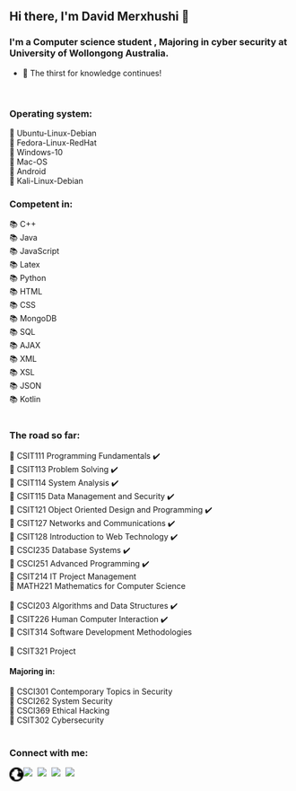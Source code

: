 ## Hi there, I'm David Merxhushi  👋


### I'm a Computer science student , Majoring in cyber security at University of Wollongong Australia.
- :closed_book: The thirst for knowledge continues!

<br />

### Operating system:
:floppy_disk: Ubuntu-Linux-Debian
<br />
:floppy_disk: Fedora-Linux-RedHat
<br />
:floppy_disk: Windows-10
<br />
:floppy_disk: Mac-OS
<br />
:floppy_disk: Android
<br />
:floppy_disk: Kali-Linux-Debian
<br />





### Competent in:
:books: C++
<br />
:books: Java
<br />
:books: JavaScript
<br />
:books: Latex
<br />
:books: Python
<br />
:books: HTML
<br />
:books: CSS
<br />
:books: MongoDB
<br />
:books: SQL
<br />
:books: AJAX
<br />
:books: XML
<br />
:books: XSL
<br />
:books: JSON
<br />
:books: Kotlin
<br />
<br />

### The road so far:

:closed_book: CSIT111 	Programming Fundamentals 	                :heavy_check_mark:
<br />
:closed_book: CSIT113 	Problem Solving 	                        :heavy_check_mark:
<br />
:closed_book: CSIT114 	System Analysis 	                        :heavy_check_mark:
<br />
:closed_book: CSIT115 	Data Management and Security 	            :heavy_check_mark:
<br />
:closed_book: CSIT121 	Object Oriented Design and Programming 	  :heavy_check_mark:
<br />
:closed_book: CSIT127 	Networks and Communications               :heavy_check_mark:
<br />
:closed_book: CSIT128 	Introduction to Web Technology 	          :heavy_check_mark:
<br />
:closed_book: CSCI235 	Database Systems 	                        :heavy_check_mark:
<br />
:closed_book: CSCI251 	Advanced Programming                      :heavy_check_mark:
<br />
:closed_book: CSIT214 	IT Project Management 
<br />
:closed_book: MATH221 	Mathematics for Computer Science 	
<br />
:closed_book: CSCI203 	Algorithms and Data Structures 	          :heavy_check_mark:
<br />
:closed_book: CSIT226 	Human Computer Interaction                :heavy_check_mark:
<br />
:closed_book: CSIT314 	Software Development Methodologies 	
<br />
:closed_book: CSIT321 	Project
<br />

#### Majoring in:


:blue_book: CSCI301	Contemporary Topics in Security	
<br />
:blue_book: CSCI262	System Security	
<br />
:blue_book: CSCI369	Ethical Hacking	
<br />
:blue_book: CSIT302	Cybersecurity	
<br />
    

### Connect with me:

<img align="left" width="25px" src="https://raw.githubusercontent.com/iconic/open-iconic/master/svg/globe.svg" />
<img align="left" width="25px" src="https://cdn.jsdelivr.net/npm/simple-icons@v3/icons/youtube.svg" />
<img align="left" width="25px" src="https://cdn.jsdelivr.net/npm/simple-icons@v3/icons/twitter.svg" />
<img align="left" width="25px" src="https://cdn.jsdelivr.net/npm/simple-icons@v3/icons/linkedin.svg" />
<img align="left" width="25px" src="https://cdn.jsdelivr.net/npm/simple-icons@v3/icons/instagram.svg" />

<br />

